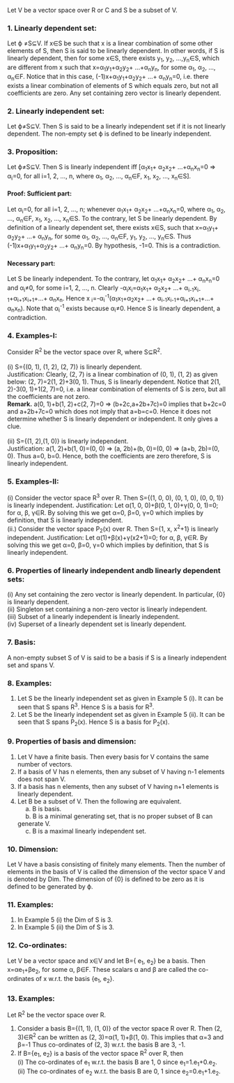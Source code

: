 Let V be a vector space over R or C and S be a subset of V.
### 1. Linearly dependent set:
Let &straightphi; ≠S⊆V. If x&isin;S be such that x is a linear combination of some other elements of S, then S is said to be linearly dependent. In other words, if S is linearly dependent, then for some x&isin;S, there exists y<sub>1</sub>, y<sub>2</sub>, …,y<sub>n</sub>&isin;S, which are different from x such that x=α<sub>1</sub>y<sub>1</sub>+α<sub>2</sub>y<sub>2</sub>+ …+α<sub>n</sub>y<sub>n</sub>, for some α<sub>1</sub>, α<sub>2</sub>, ..., α<sub>n</sub>&isin;F. Notice that in this case, (-1)x+α<sub>1</sub>y<sub>1</sub>+α<sub>2</sub>y<sub>2</sub>+ …+ α<sub>n</sub>y<sub>n</sub>=0, i.e. there exists a linear combination of elements of S which equals zero, but not all coefficients are zero. Any set containing zero vector is linearly dependent.
### 2. Linearly independent set:
Let &straightphi;≠S⊆V. Then S is said to be a linearly independent set if it is not linearly dependent. The non-empty set &straightphi; is defined to be linearly independent.
### 3. Proposition:
Let &straightphi;≠S⊆V. Then S is linearly independent iff [α<sub>1</sub>x<sub>1</sub>+ α<sub>2</sub>x<sub>2</sub>+ …+α<sub>n</sub>x<sub>n</sub>=0 &#8658; α<sub>i</sub>=0, for all i=1, 2, …, n, where α<sub>1</sub>, α<sub>2</sub>, ..., α<sub>n</sub>&isin;F, x<sub>1</sub>, x<sub>2</sub>, …, x<sub>n</sub>&isin;S].
#### Proof: Sufficient part:
Let α<sub>i</sub>=0, for all i=1, 2, …, n;
whenever α<sub>1</sub>x<sub>1</sub>+ α<sub>2</sub>x<sub>2</sub>+ …+α<sub>n</sub>x<sub>n</sub>=0, where α<sub>1</sub>, α<sub>2</sub>, ..., α<sub>n</sub>&isin;F, x<sub>1</sub>, x<sub>2</sub>, …, x<sub>n</sub>&isin;S. To the contrary, let S be linearly dependent. By definition of a linearly dependent set, there exists x&isin;S, such that x=α<sub>1</sub>y<sub>1</sub>+ α<sub>2</sub>y<sub>2</sub>+ …+ α<sub>n</sub>y<sub>n</sub>, for some α<sub>1</sub>, α<sub>2</sub>, ..., α<sub>n</sub>&isin;F, y<sub>1</sub>, y<sub>2</sub>, …, y<sub>n</sub>&isin;S. Thus (-1)x+α<sub>1</sub>y<sub>1</sub>+α<sub>2</sub>y<sub>2</sub>+ …+ α<sub>n</sub>y<sub>n</sub>=0. By hypothesis, -1=0. This is a contradiction.
#### Necessary part:
Let S be linearly independent. To the contrary, let α<sub>1</sub>x<sub>1</sub>+ α<sub>2</sub>x<sub>2</sub>+ …+ α<sub>n</sub>x<sub>n</sub>=0 and α<sub>i</sub>≠0, for some i=1, 2, …, n. Clearly -α<sub>i</sub>x<sub>i</sub>=α<sub>1</sub>x<sub>1</sub>+ α<sub>2</sub>x<sub>2</sub>+ …+
α<sub>i-1</sub>x<sub>i-1</sub>+α<sub>i+1</sub>x<sub>i+1</sub>+…+ α<sub>n</sub>x<sub>n</sub>. Hence x <sub>i</sub>=-α<sub>i</sub><sup>-1</sup>(α<sub>1</sub>x<sub>1</sub>+α<sub>2</sub>x<sub>2</sub>+ …+ α<sub>i-1</sub>x<sub>i-1</sub>+α<sub>i+1</sub>x<sub>i+1</sub>+…+ α<sub>n</sub>x<sub>n</sub>). Note that α<sub>i</sub><sup>-1</sup> exists because α<sub>i</sub>≠0. Hence S is linearly dependent, a contradiction.
### 4. Examples-I:
Consider R<sup>2</sup> be the vector space over R, where S⊆R<sup>2</sup>.<br><br>
(i) S={(0, 1), (1, 2), (2, 7)} is linearly dependent. <br>
Justification: Clearly, (2, 7) is a linear combination of (0, 1), (1, 2) as given below:
(2, 7)=2(1, 2)+3(0, 1). Thus, S is linearly dependent. Notice that 2(1, 2)-3(0, 1)+1(2, 7)=0, i.e. a linear combination of elements of S is zero, but all the coefficients are not zero.<br>
<b>Remark.</b> a(0, 1)+b(1, 2)+c(2, 7)=0 ⇒ (b+2c,a+2b+7c)=0 implies that b+2c=0 and a+2b+7c=0 which does not imply that a=b=c=0. Hence it does not determine whether S is linearly dependent or independent. It only gives a clue.<br><br>
(ii) S={(1, 2),(1, 0)} is linearly independent. <br>
Justification: a(1, 2)+b(1, 0)=(0, 0) ⇒ (a, 2b)+(b, 0)=(0, 0) ⇒ (a+b, 2b)=(0, 0). Thus a=0, b=0. Hence, both the coefficients are zero therefore, S is linearly independent.

### 5. Examples-II:
(i) Consider the vector space R<sup>3</sup> over R. Then S={(1, 0, 0), (0, 1, 0), (0, 0, 1)} is linearly independent.
Justification: Let α(1, 0, 0)+β(0, 1, 0)+γ(0, 0, 1)=0; for α, β, γ&isin;R. By solving this we get α=0, β=0, γ=0 which implies by definition, that S is linearly independent.<br>
(ii.) Consider the vector space P<sub>2</sub>(x) over R. Then S={1, x, x<sup>2</sup>+1} is linearly independent.
Justification: Let α(1)+β(x)+γ(x2+1)=0; for α, β, γ&isin;R. By solving this we get α=0, β=0, γ=0 which implies by definition, that S is linearly independent.
### 6. Properties of linearly independent andb linearly dependent sets:
(i) Any set containing the zero vector is linearly dependent. In particular, {0} is linearly dependent. <br>
(ii) Singleton set containing a non-zero vector is linearly independent. <br>
(iii) Subset of a linearly independent is linearly independent.<br>
(iv) Superset of a linearly dependent set is linearly dependent.<br>

### 7. Basis:
A non-empty subset S of V is said to be a basis if S is a linearly independent set and spans V.

### 8. Examples:
1. Let S be the linearly independent set as given in Example 5 (i). It can be seen that S spans R<sup>3</sup>. Hence S is a basis for R<sup>3</sup>.
2. Let S be the linearly independent set as given in Example 5 (ii). It can be seen that S spans P<sub>2</sub>(x). Hence S is a basis for P<sub>2</sub>(x). <br>
### 9. Properties of basis and dimension:
1. Let V have a finite basis. Then every basis for V contains the same number of vectors.
2. If a basis of V has n elements, then any subset of V having n-1 elements does not span V.
3. If a basis has n elements, then any subset of V having n+1 elements is linearly dependent.
4. Let B be a subset of V. Then the following are equivalent.<br>
&emsp; a. B is basis.<br>
&emsp; b. B is a minimal generating set, that is no proper subset of B can generate V.<br>
&emsp; c. B is a maximal linearly independent set.<br>

### 10. Dimension:
Let V have a basis consisting of finitely many elements. Then the number of elements in the basis of V is called the dimension of the vector space V and is denoted by Dim. The dimension of {0} is defined to be zero as it is defined to be generated by &straightphi;. <br>
### 11. Examples:
1. In Example 5 (i) the Dim of S is 3.<br>
2. In Example 5 (ii) the Dim of S is 3. <br>
### 12. Co-ordinates:
Let V be a vector space and x&isin;V and let B={ e<sub>1</sub>, e<sub>2</sub>} be a basis. Then x=αe<sub>1</sub>+βe<sub>2</sub>, for some α, β&isin;F. These scalars α and β are called the co-ordinates of x w.r.t. the basis {e<sub>1</sub>, e<sub>2</sub>}. <br>
### 13. Examples:
Let R<sup>2</sup> be the vector space over R.
1. Consider a basis B={(1, 1), (1, 0)} of the vector space R<sup></sup> over R. Then (2, 3)&isin;R<sup>2</sup> can be written as (2, 3)=α(1, 1)+β(1, 0). This implies that α=3 and β=-1 Thus co-ordinates of (2, 3) w.r.t. the basis B are 3, -1.
2. If B={e<sub>1</sub>, e<sub>2</sub>} is a basis of the vector space R<sup>2</sup> over R, then<br>
(i) The co-ordinates of e<sub>1</sub> w.r.t. the basis B are 1, 0 since e<sub>1</sub>=1.e<sub>1</sub>+0.e<sub>2</sub>.<br>
(ii) The co-ordinates of e<sub>2</sub> w.r.t. the basis B are 0, 1 since e<sub>2</sub>=0.e<sub>1</sub>+1.e<sub>2</sub>.
